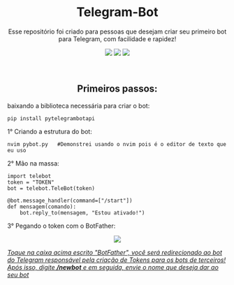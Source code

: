 <h1 align="center">Telegram-Bot</h1>

<p align="center">Esse repositório foi criado para pessoas que desejam criar seu primeiro bot para Telegram, com facilidade e rapidez!</b>


<div>
<p align="center"><img src="https://img.shields.io/badge/-python-white?style=for-the-badge&logo=Python&logoColor=default">
<img src="https://img.shields.io/badge/-telegram-white?style=for-the-badge&logo=Telegram&logoColor=default">
<img src="https://img.shields.io/badge/-pypi-white?style=for-the-badge&logo=pypi&logoColor=default">
</p>
</div>
</br>
<h2 align="center">Primeiros passos: </h2>

<p>baixando a biblioteca necessária para criar o bot: </p>

    pip install pytelegrambotapi

<p>1° Criando a estrutura do bot:</p>

    nvim pybot.py   #Demonstrei usando o nvim pois é o editor de texto que eu uso
    
<p>2° Mão na massa: </p>

    import telebot
    token = "TOKEN"
    bot = telebot.TeleBot(token)

    @bot.message_handler(command=["/start"])
    def mensagem(comando):
        bot.reply_to(mensagem, "Estou ativado!")

<p>3° Pegando o token com o BotFather: </p>
<p align="center"><a href="https://t.me/BotFather"><img src="https://img.shields.io/badge/-BotFather-white?style=for-the-badge&logo=Telegram&logoColor=default"></p>

<i>Toque na caixa acima escrito "BotFather", você será redirecionado ao bot do Telegram responsável pela criação de Tokens para os bots de terceiros!</i>
<i>Após isso, digite <b>/newbot</b> e em seguida, envie o nome que deseja dar ao seu bot</i>

